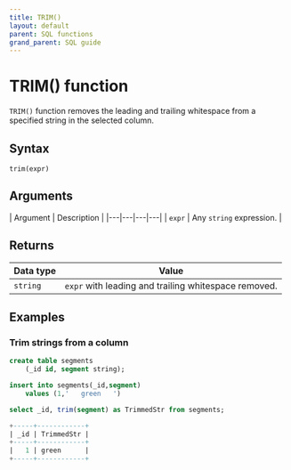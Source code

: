 ```yaml
---
title: TRIM()
layout: default
parent: SQL functions
grand_parent: SQL guide
---
```


# TRIM() function

`TRIM()` function removes the leading and trailing whitespace from a specified string in the selected column.

## Syntax

```
trim(expr)
```

## Arguments

| Argument | Description |
|---|---|---|---|
| `expr` | Any `string` expression. |

## Returns

| Data type | Value |
|---|---|
| `string` | `expr` with leading and trailing whitespace removed. |

## Examples

### Trim strings from a column

```sql
create table segments
    (_id id, segment string);

insert into segments(_id,segment)
    values (1,'   green   ')

select _id, trim(segment) as TrimmedStr from segments;

+-----+------------+
| _id | TrimmedStr |
+-----+------------+
|   1 | green      |
+-----+------------+
```
